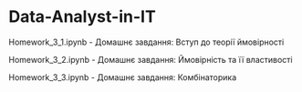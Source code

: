 # Data-Analyst-in-IT

Homework_3_1.ipynb - Домашнє завдання: Вступ до теорії ймовірності

Homework_3_2.ipynb - Домашнє завдання: Ймовірність та її властивості

Homework_3_3.ipynb - Домашнє завдання: Комбінаторика
